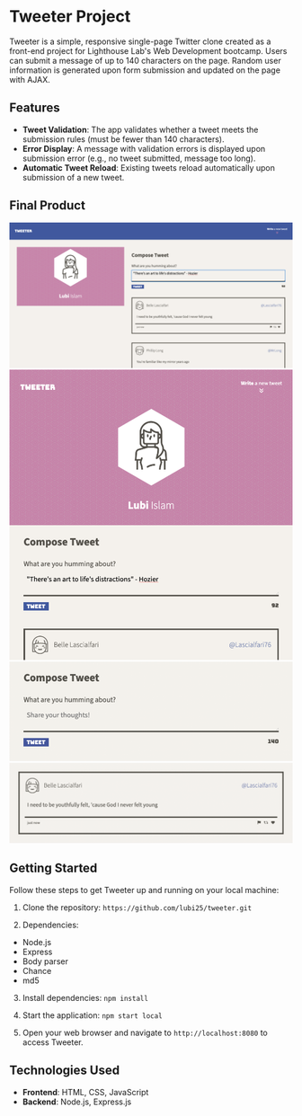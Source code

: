 # Tweeter Project

Tweeter is a simple, responsive single-page Twitter clone created as a front-end project for Lighthouse Lab's Web Development bootcamp. Users can submit a message of up to 140 characters on the page. Random user information is generated upon form submission and updated on the page with AJAX.

## Features

- **Tweet Validation**: The app validates whether a tweet meets the submission rules (must be fewer than 140 characters).
- **Error Display**: A message with validation errors is displayed upon submission error (e.g., no tweet submitted, message too long).
- **Automatic Tweet Reload**: Existing tweets reload automatically upon submission of a new tweet.

## Final Product
!["Screenshot of layout for desktop"](/docs/tweeter-layout-desktop.png)
!["Screenshot of layout for tablet"](/docs/tweeter-layout-tablet.png)
!["Screenshot of tweet submission form"](/docs/tweet-form.png)
!["Screenshot of submitted tweet"](/docs/tweet-box.png)

## Getting Started

Follow these steps to get Tweeter up and running on your local machine:

1. Clone the repository:
```https://github.com/lubi25/tweeter.git```

2. Dependencies:
- Node.js
- Express
- Body parser
- Chance
- md5

3. Install dependencies:
```npm install```

3. Start the application:
```npm start local```

4. Open your web browser and navigate to `http://localhost:8080` to access Tweeter.

## Technologies Used

- **Frontend**: HTML, CSS, JavaScript
- **Backend**: Node.js, Express.js